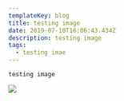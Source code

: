 ```yaml
---
templateKey: blog
title: testing image
date: 2019-07-10T16:06:43.434Z
description: testing image
tags:
  - testing imae
---
```

```
testing image
```

![](/img/air.jpg)
